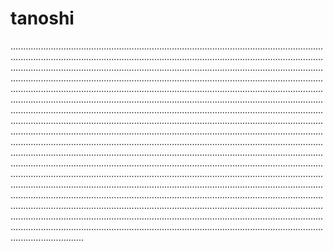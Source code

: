 # tanoshi

.....................................................................................................................................................................................................................................................................................................................................................................................................................................................................................................................................................................................................................................................................................................................................................................................................................................................................................................................................................................................................................................................................................................................................................................................................................................................................................................................................................................................................................................................................................................................................................................................................................................................................................................................................................................................................................................................................................................................................................................................................................................................................................................................................................................................................................................................................................................................................................